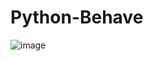 # Python-Behave

![image](https://github.com/Harikrishna583/Python-Behave/assets/41606382/50b67f41-c88c-4e35-8f98-6055b247d962)
